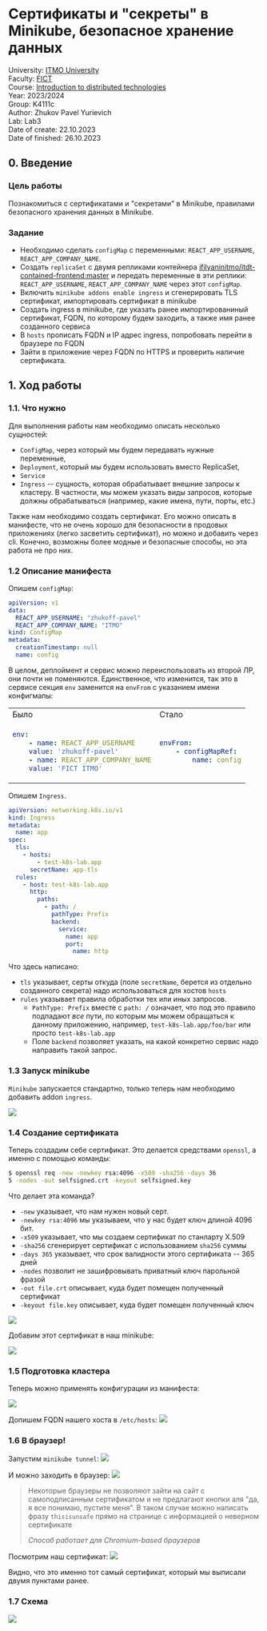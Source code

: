 # Сертификаты и "секреты" в Minikube, безопасное хранение данных

University: [ITMO University](https://itmo.ru/ru/)\
Faculty: [FICT](https://fict.itmo.ru)\
Course: [Introduction to distributed technologies](https://github.com/itmo-ict-faculty/introduction-to-distributed-technologies)\
Year: 2023/2024\
Group: K4111c\
Author: Zhukov Pavel Yurievich\
Lab: Lab3\
Date of create: 22.10.2023\
Date of finished: 26.10.2023

## 0. Введение

###  Цель работы
Познакомиться с сертификатами и "секретами" в Minikube, правилами безопасного хранения данных в Minikube.

### Задание
- Необходимо сделать `configMap` с переменными: `REACT_APP_USERNAME`, `REACT_APP_COMPANY_NAME`.
- Создать `replicaSet` с двумя репликами контейнера [ifilyaninitmo/itdt-contained-frontend:master](https://hub.docker.com/repository/docker/ifilyaninitmo/itdt-contained-frontend) и передать переменные в эти реплики: `REACT_APP_USERNAME`, `REACT_APP_COMPANY_NAME` через этот `configMap`.
- Включить `minikube addons enable ingress` и сгенерировать TLS сертификат, импортировать сертификат в minikube
- Создать ingress в minikube, где указать ранее импортированиный сертификат, FQDN, по которому будем заходить, а также имя ранее созданного сервиса
- В `hosts` прописать FQDN и IP адрес ingress, попробовать перейти в браузере по FQDN
- Зайти в приложение через FQDN по HTTPS и проверить наличие сертификата.

## 1. Ход работы
### 1.1. Что нужно

Для выполнения работы нам необходимо описать несколько сущностей:
* `ConfigMap`, через который мы будем передавать нужные переменные,
* `Deployment`, который мы будем использовать вместо ReplicaSet,
* `Service`
* `Ingress` -- сущность, которая обрабатывает внешние запросы к кластеру. В частности, мы можем указать виды запросов, которые должны обрабатываться (например, какие имена, пути, порты, etc.)

Также нам необходимо создать сертификат.
Его можно описать в манифесте, что не очень хорошо для безопасности в продовых приложениях (легко засветить сертификат), но можно и добавить через cli.
Конечно, возможны более модные и безопасные способы, но эта работа не про них.

### 1.2 Описание манифеста

Опишем `configMap`:
```yaml
apiVersion: v1
data:
  REACT_APP_USERNAME: "zhukoff-pavel"
  REACT_APP_COMPANY_NAME: "ITMO"
kind: ConfigMap
metadata:
  creationTimestamp: null
  name: config
```

В целом, деплоймент и сервис можно переиспользовать из второй ЛР, они почти не поменяются.
Единственное, что изменится, так это в сервисе секция `env` заменится на `envFrom` с указанием имени конфигмапы:

<table class="iksweb">
<tbody>
<tr>
<td> Было </td>
<td> Стало </td>
</tr>
<tr>
<td>

```yaml
env:
    - name: REACT_APP_USERNAME
    value: 'zhukoff-pavel'
    - name: REACT_APP_COMPANY_NAME
    value: 'FICT ITMO'
```

</td>
<td>

```yaml
envFrom:
    - configMapRef:
        name: config
```

</td>
</tr>
	</tbody>
</table>


Опишем `Ingress`.

```yaml
apiVersion: networking.k8s.io/v1
kind: Ingress
metadata:
  name: app
spec:
  tls:
    - hosts:
        - test-k8s-lab.app
      secretName: app-tls
  rules:
    - host: test-k8s-lab.app
      http:
        paths:
          - path: /
            pathType: Prefix
            backend:
              service:
                name: app
                port:
                  name: http
```

Что здесь написано:
* `tls` указывает, серты откуда (поле `secretName`, берется из отдельно созданного секрета) надо использоваться для хостов `hosts`
* `rules` указывает правила обработки тех или иных запросов.
  * `PathType: Prefix` вместе с `path: /` означает, что под это правило подпадают _все_ пути, по которым мы можем обращаться к данному приложению, например, `test-k8s-lab.app/foo/bar` или просто `test-k8s-lab.app`
  * Поле `backend` позволяет указать, на какой конкретно сервис надо направить такой запрос.


### 1.3 Запуск minikube

`Minikube` запускается стандартно, только теперь нам необходимо добавить addon `ingress`.

![](/lab3/sources/ingress-enable.png)

### 1.4 Создание сертификата
Теперь создадим себе сертификат.
Это делается средствами `openssl`, а именно с помощью команды:
```bash
$ openssl req -new -newkey rsa:4096 -x509 -sha256 -days 36
5 -nodes -out selfsigned.crt -keyout selfsigned.key
```

Что делает эта команда?
* `-new` указывает, что нам нужен новый серт.
* `-newkey rsa:4096` мы указываем, что у нас будет ключ длиной 4096 бит.
* `-x509` указывает, что мы создаем сертификат по станларту X.509
* `-sha256` сгенерирует сертификат с использованием `sha256` суммы
* `-days 365` указывает, что срок валидности этого сертификата -- 365 дней
* `-nodes` позволит не зашифровывать приватный ключ парольной фразой
* `-out file.crt` описывает, куда будет помещен полученный сертификат
* `-keyout file.key` описывает, куда будет помещен полученный ключ

![](/lab3/sources/cert-creation.png)

Добавим этот сертификат в наш minikube:

![](/lab3/sources/add-secret.png)

### 1.5 Подготовка кластера
Теперь можно применять конфигурации из манифеста:

![](/lab3/sources/manifest-applying.png)

Допишем FQDN нашего хоста в `/etc/hosts`:
![](/lab3/sources/etc-hosts-exp.png)


### 1.6 В браузер!

Запустим `minikube tunnel`:
![](/lab3/sources/tunnel-start.png)


И можно заходить в браузер:
![](/lab3/sources/page-with-data.png)

> Некоторые браузеры не позволяют зайти на сайт с самоподписанным сертификатом и не предлагают кнопки аля "да, я все понимаю, пустите меня".
> В таком случае можно написать фразу `thisisunsafe` прямо на странице с информацией о неверном сертификате
>
> _Способ работает для Chromium-based браузеров_

Посмотрим наш сертификат:
![](/lab3/sources/browser-with-cert-info.png)

Видно, что это именно тот самый сертификат, который мы выписали двумя пунктами ранее.

### 1.7 Схема

![](/lab3/sources/scheme.png)
